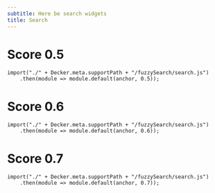 ```yaml
---
subtitle: Here be search widgets
title: Search
---
```


# Score 0.5

``` {.javascript .run}
import("./" + Decker.meta.supportPath + "/fuzzySearch/search.js")
    .then(module => module.default(anchor, 0.5));
```

# Score 0.6

``` {.javascript .run}
import("./" + Decker.meta.supportPath + "/fuzzySearch/search.js")
    .then(module => module.default(anchor, 0.6));
```

# Score 0.7

``` {.javascript .run}
import("./" + Decker.meta.supportPath + "/fuzzySearch/search.js")
    .then(module => module.default(anchor, 0.7));
```
